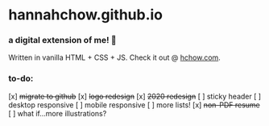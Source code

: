 # hannahchow.github.io

### a digital extension of me! 🌟 </br>
Written in vanilla HTML + CSS + JS. Check it out @ [hchow.com](http://hchow.com).

### to-do:
[x] ~~migrate to github~~
[x] ~~logo redesign~~
[x] ~~2020 redesign~~
[ ] sticky header
[ ] desktop responsive
[ ] mobile responsive
[ ] more lists!
[x] ~~non-PDF resume~~
[ ] what if...more illustrations?
